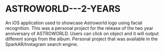 # ASTROWORLD---2-YEARS
An iOS application used to showcase Astroworld logo using facial recognition. This was a personal project for the release of the two year anniversary of ASTROWORLD. Users can click on object and it will output different songs from the album. Personal project that was available in the SparkAR/Instagram search engine.


